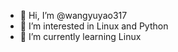 - 👋 Hi, I’m @wangyuyao317
- 👀 I’m interested in Linux and Python 
- 🌱 I’m currently learning Linux

<!---
wangyuyao317/wangyuyao317 is a ✨ special ✨ repository because its `README.md` (this file) appears on your GitHub profile.
You can click the Preview link to take a look at your changes.
--->
